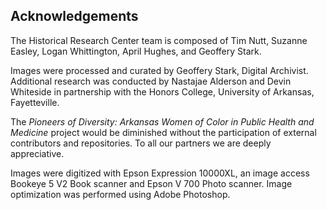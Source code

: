 

## Acknowledgements

The Historical Research Center team is composed of Tim Nutt, Suzanne Easley, Logan Whittington, April Hughes, and Geoffery Stark.

Images were processed and curated by Geoffery Stark, Digital Archivist.  Additional research was conducted by Nastajae Alderson and Devin Whiteside in partnership with the Honors College, University of Arkansas, Fayetteville.

The *Pioneers of Diversity: Arkansas Women of Color in Public Health and Medicine* project would be diminished without the participation of external contributors and repositories. To all our partners we are deeply appreciative.

Images were digitized with Epson Expression 10000XL, an image access Bookeye 5 V2 Book scanner and Epson V 700 Photo scanner.  Image optimization was performed using Adobe Photoshop.
